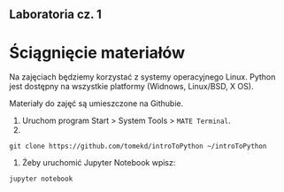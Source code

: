 ## Laboratoria cz. 1

# Ściągnięcie materiałów
Na zajęciach będziemy korzystać z systemy operacyjnego Linux. Python jest
dostępny na wszystkie platformy (Widnows, Linux/BSD, X OS).

Materiały do zajęć są umieszczone na Githubie.
1. Uruchom program Start > System Tools > ``MATE Terminal``.
1.
```
git clone https://github.com/tomekd/introToPython ~/introToPython
```

1. Żeby uruchomić Jupyter Notebook wpisz:
```
jupyter notebook
```

